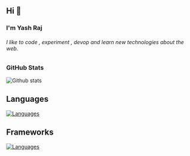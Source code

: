 <h2>Hi 🙌</h2>
<h3> I'm Yash Raj</h3>
<h6>I like to code , experiment , devop and learn new technologies about the web.</h6>
<h3>GitHub Stats</h3>

![Github stats](https://github-readme-stats.vercel.app/api?username=the-coderYash)

<h2>Languages</h2>

 [![Languages](https://skillicons.dev/icons?i=js,html,css,python,java)](https://skillicons.dev)

 <h2>Frameworks</h2>
 
 [![Languages](https://skillicons.dev/icons?i=angular,reactjs,talawindcss,expressjs)](https://skillicons.dev)
<!--
**the-coderYash/the-coderYash** is a ✨ _special_ ✨ repository because its `README.md` (this file) appears on your GitHub profile.

Here are some ideas to get you started:

- 🔭 I’m currently working on ...
- 🌱 I’m currently learning ...
- 👯 I’m looking to collaborate on ...
- 🤔 I’m looking for help with ...
- 💬 Ask me about ...
- 📫 How to reach me: ...
- 😄 Pronouns: ...
- ⚡ Fun fact: ...
-->
